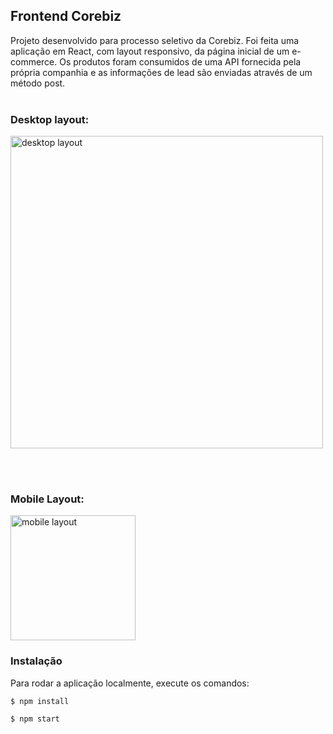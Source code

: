 ## Frontend Corebiz

Projeto desenvolvido para processo seletivo da Corebiz. Foi feita uma aplicação em React, com layout responsivo, da página inicial de um e-commerce. Os produtos foram consumidos de uma API fornecida pela própria companhia e as informações de lead são enviadas através de um método post.
<br/><br/>
### Desktop layout:

<img src="https://res.cloudinary.com/dnaglzg7k/image/upload/v1631738567/layoutdesktop_brbbeq.png" alt="desktop layout" width="500"/>


<br/><br/>
### Mobile Layout:

<img src="https://res.cloudinary.com/dnaglzg7k/image/upload/v1631738630/layoutmobile_rs5vl8.png" alt="mobile layout" width="200"/>

### Instalação

Para rodar a aplicação localmente, execute os comandos:

```
$ npm install

$ npm start
```

